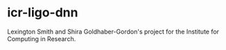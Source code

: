 # icr-ligo-dnn
Lexington Smith and Shira Goldhaber-Gordon's project for the Institute for Computing in Research.
